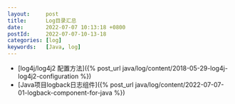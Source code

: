 ```yaml
---
layout:     post
title:      Log目录汇总
date:       2022-07-07 10:13:18 +0800
postId:     2022-07-07-10-13-18
categories: [log]
keywords:   [Java, log]
---
```


* [log4j/log4j2 配置方法]({% post_url java/log/content/2018-05-29-log4j-log4j2-configuration %})
* [Java项目logback日志组件]({% post_url java/log/content/2022-07-07-01-logback-component-for-java %})
